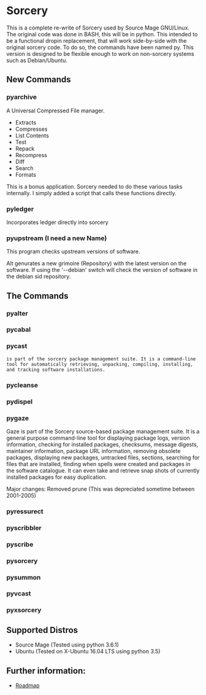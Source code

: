 # Sorcery

This is a complete re-write of Sorcery used by Source Mage GNU/Linux.  The original code was done in BASH, this will be in python.  This intended to be a functional dropin replacement, that will work side-by-side with the original sorcery code.  To do so, the commands have been named py<command>.  This version is designed to be flexible enough to work on non-sorcery systems such as Debian/Ubuntu.

## New Commands

### pyarchive

A Universal Compressed File manager.
- Extracts
- Compresses
- List Contents
- Test
- Repack
- Recompress
- Diff
- Search
- Formats

This is a bonus application.  Sorcery needed to do these various tasks internally.  I simply added a script that calls these functions directly.

### pyledger

Incorporates ledger directly into sorcery

### pyupstream (I need a new Name)

This program checks upstream versions of software.

Alt genurates a new grimoire (Repository) with the latest version on the software.  If using the '--debian' switch will check the version of software in the debian sid repository.

## The Commands

### pyalter

### pycabal

### pycast
    is part of the sorcery package management suite. It is a command-line
    tool for automatically retrieving, unpacking, compiling, installing,
    and tracking software installations.

### pycleanse

### pydispel

### pygaze
Gaze is part of the Sorcery source-based package management suite. It is a
general purpose command-line tool for displaying package logs, version 
information, checking for installed packages, checksums, message
digests, maintainer information, package URL information, removing
obsolete packages, displaying new packages, untracked files, sections,
searching for files that are installed, finding when spells were
created and packages in the software catalogue. It can even take and
retrieve snap shots of currently installed packages for easy
duplication.


Major changes: Removed prune (This was depreciated sometime between 2001-2005)

### pyressurect

### pyscribbler

### pyscribe

### pysorcery

### pysummon

### pyvcast

### pyxsorcery

## Supported Distros
- Source Mage (Tested using python 3.6.1)
- Ubuntu (Tested on X-Ubuntu 16.04 LTS using python 3.5)

## Further information:
- [Roadmap](ROADMAP.md)
